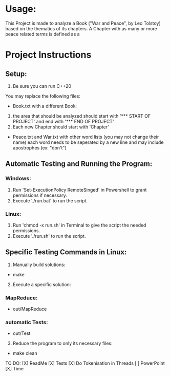 # Usage:

This Project is made to analyze a Book ("War and Peace", by Leo Tolstoy) based on the thematics of its chapters.
A Chapter with as many or more peace related terms is defined as a 


# Project Instructions

## Setup:

1. Be sure you can run C++20

You may replace the following files:
- Book.txt with a different Book:
1. the area that should be analyzed should start with 
    '*** START OF PROJECT' 
    and end with 
    '*** END OF PROJECT'
2. Each new Chapter should start with 
    'Chapter'

- Peace.txt and War.txt with other word lists (you may not change their name)
each word needs to be seperated by a new line and may include apostrophes (ex: "don't")


## Automatic Testing and Running the Program:

### Windows:
1. Run 'Set-ExecutionPolicy RemoteSinged' in Powershell to grant permissions if necessary.
2. Execute './run.bat' to run the script.

### Linux:
1. Run 'chmod -x run.sh' in Terminal to give the script the needed permissions.
2. Execute './run.sh' to run the script.

## Specific Testing  Commands in Linux:

1. Manually build solutions:
- make

2. Execute a specific solution:
### MapReduce:
- out/MapReduce
### automatic Tests:
- out/Test

3. Reduce the program to only its necessary files:
- make clean


TO DO:
[X] ReadMe
[X] Tests
[X] Do Tokenisation in Threads
[ ] PowerPoint
[X] Time